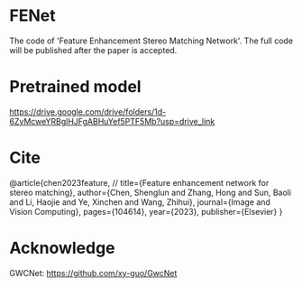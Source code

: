 # FENet
The code of 'Feature Enhancement Stereo Matching Network'. The full code will be published after the paper is accepted.

# Pretrained model
https://drive.google.com/drive/folders/1d-6ZvMcweYRBglHJFgABHuYef5PTF5Mb?usp=drive_link

# Cite
@article{chen2023feature, //
  title={Feature enhancement network for stereo matching},
  author={Chen, Shenglun and Zhang, Hong and Sun, Baoli and Li, Haojie and Ye, Xinchen and Wang, Zhihui},
  journal={Image and Vision Computing},
  pages={104614},
  year={2023},
  publisher={Elsevier}
}

# Acknowledge
GWCNet: https://github.com/xy-guo/GwcNet
